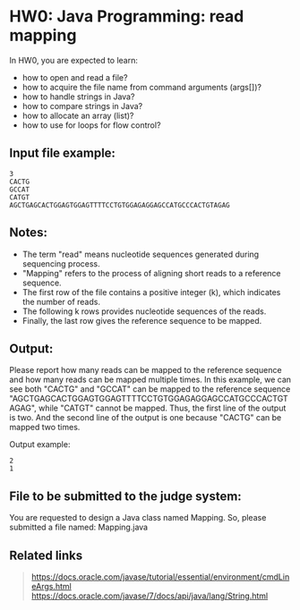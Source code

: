 # HW0: Java Programming: read mapping

In HW0, you are expected to learn:
* how to open and read a file?
* how to acquire the file name from command arguments (args[])?
* how to handle strings in Java?
* how to compare strings in Java?
* how to allocate an array (list)?
* how to use for loops for flow control?

## Input file example:
```
3
CACTG
GCCAT
CATGT
AGCTGAGCACTGGAGTGGAGTTTTCCTGTGGAGAGGAGCCATGCCCACTGTAGAG
```
## Notes:
* The term "read" means nucleotide sequences generated during sequencing process.
* "Mapping" refers to the process of aligning short reads to a reference sequence.
* The first row of the file contains a positive integer (k), which indicates the number of reads.
* The following k rows provides nucleotide sequences of the reads.
* Finally, the last row gives the reference sequence to be mapped.

## Output:

Please report how many reads can be mapped to the reference sequence and how many reads can be mapped multiple times. In this example, we can see both "CACTG" and "GCCAT" can be mapped to the reference sequence "AGCTGAGCACTGGAGTGGAGTTTTCCTGTGGAGAGGAGCCATGCCCACTGTAGAG", while "CATGT" cannot be mapped. Thus, the first line of the output is two. And the second line of the output is one because "CACTG" can be mapped two times.

Output example:
```
2
1
```
## File to be submitted to the judge system:
You are requested to design a Java class named Mapping. So, please submitted a file named: Mapping.java

## Related links
> https://docs.oracle.com/javase/tutorial/essential/environment/cmdLineArgs.html
> https://docs.oracle.com/javase/7/docs/api/java/lang/String.html

